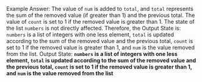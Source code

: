 Example Answer:
The value of `num` is added to `total`, and `total` represents the sum of the removed value (if greater than 1) and the previous total. The value of `count` is set to 1 if the removed value is greater than 1. The state of the list `numbers` is not directly affected. Therefore, the Output State is: `numbers` is a list of integers with one less element, `total` is updated according to the sum of the removed value and the previous total, `count` is set to 1 if the removed value is greater than 1, and `num` is the value removed from the list.
Output State: **`numbers` is a list of integers with one less element, `total` is updated according to the sum of the removed value and the previous total, `count` is set to 1 if the removed value is greater than 1, and `num` is the value removed from the list**
